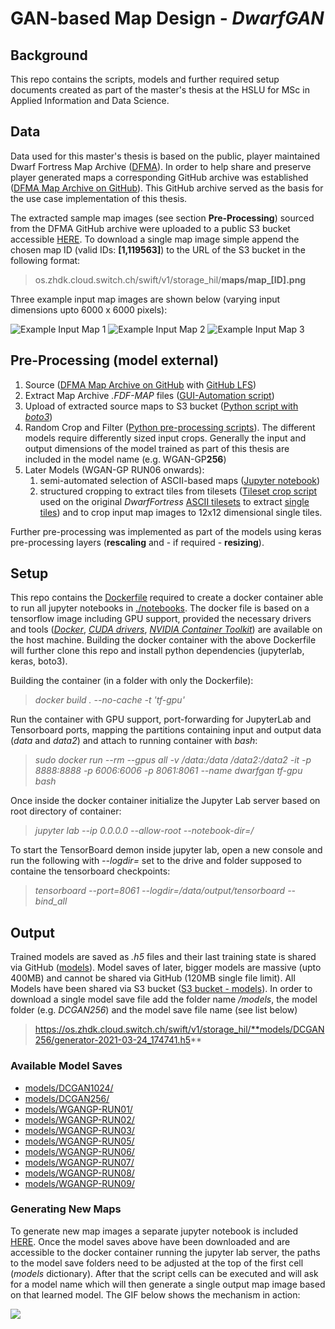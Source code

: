 # GAN-based Map Design - *DwarfGAN*


## Background
This repo contains the scripts, models and further required setup documents created as part of the master's thesis at the HSLU for MSc in Applied Information and Data Science.


## Data
Data used for this master's thesis is based on the public, player maintained Dwarf Fortress Map Archive ([DFMA](https://mkv25.net/dfma/)). In order to help share and preserve player generated maps a corresponding GitHub archive was established ([DFMA Map Archive on GitHub](https://github.com/df-map-archive/dfma-map-file-archive)). This GitHub archive served as the basis for the use case implementation of this thesis.

The extracted sample map images (see section **Pre-Processing**) sourced from the DFMA GitHub archive were uploaded to a public S3 bucket accessible [HERE](https://os.zhdk.cloud.switch.ch/swift/v1/storage_hil/). To download a single map image simple append the chosen map ID (valid IDs: **[1,119563]**) to the URL of the S3 bucket in the following format:

>    os.zhdk.cloud.switch.ch/swift/v1/storage_hil/**maps/map_[ID].png**

Three example input map images are shown below (varying input dimensions upto 6000 x 6000 pixels):

![Example Input Map 1](https://github.com/phi-0/masterthesis_gan_mapdesign/blob/master/data/input_samples/map_5.png)
![Example Input Map 2](https://github.com/phi-0/masterthesis_gan_mapdesign/blob/master/data/input_samples/map_358.png)
![Example Input Map 3](https://github.com/phi-0/masterthesis_gan_mapdesign/blob/master/data/input_samples/map_78.png)


## Pre-Processing (model external)
1. Source ([DFMA Map Archive on GitHub](https://github.com/df-map-archive/dfma-map-file-archive) with [GitHub LFS](https://git-lfs.github.com/))
1. Extract Map Archive *.FDF-MAP* files ([GUI-Automation script](https://github.com/phi-0/masterthesis_gan_mapdesign/blob/master/scripts/DF_map_conversion/auto_conversion.py))
1. Upload of extracted source maps to S3 bucket ([Python script with *boto3*](https://github.com/phi-0/masterthesis_gan_mapdesign/blob/master/scripts/Map_upload/upload_maps.py))
1. Random Crop and Filter ([Python pre-processing scripts](https://github.com/phi-0/masterthesis_gan_mapdesign/tree/master/scripts/image_preprocessing)). The different models require differently sized input crops. Generally the input and output dimensions of the model trained as part of this thesis are included in the model name (e.g. WGAN-GP**256**)
1. Later Models (WGAN-GP RUN06 onwards): 
    1. semi-automated selection of ASCII-based maps ([Jupyter notebook](https://github.com/phi-0/masterthesis_gan_mapdesign/blob/master/scripts/image_preprocessing/ASCII_subset.ipynb)) 
    1. structured cropping to extract tiles from tilesets ([Tileset crop script](https://github.com/phi-0/masterthesis_gan_mapdesign/blob/master/scripts/image_preprocessing/tileset_crop.py) used on the original *DwarfFortress* [ASCII tilesets](https://github.com/phi-0/masterthesis_gan_mapdesign/blob/master/data/tiles/standard_tileset.png) to extract [single tiles](https://github.com/phi-0/masterthesis_gan_mapdesign/tree/master/data/tiles/800x600)) and to crop input map images to 12x12 dimensional single tiles.

Further pre-processing was implemented as part of the models using keras pre-processing layers (**rescaling** and - if required - **resizing**).

## Setup

This repo contains the [Dockerfile](https://github.com/phi-0/masterthesis_gan_mapdesign/blob/master/Dockerfile) required to create a docker container able to run all jupyter notebooks in [./notebooks](https://github.com/phi-0/masterthesis_gan_mapdesign/tree/master/notebooks). The docker file is based on a tensorflow image including GPU support, provided the necessary drivers and tools ([*Docker*](https://docs.docker.com/engine/install/ubuntu/), [*CUDA drivers*](https://docs.nvidia.com/cuda/cuda-toolkit-release-notes/index.html#cuda-major-component-versions), [*NVIDIA Container Toolkit*](https://docs.nvidia.com/datacenter/cloud-native/container-toolkit/install-guide.html#docker)) are available on the host machine. Building the docker container with the above Dockerfile will further clone this repo and install python dependencies (jupyterlab, keras, boto3).

Building the container (in a folder with only the Dockerfile):

> *docker build . --no-cache -t 'tf-gpu'*

Run the container with GPU support, port-forwarding for JupyterLab and Tensorboard ports, mapping the partitions containing input and output data (*data* and *data2*) and attach to running container with *bash*:
> *sudo docker run --rm --gpus all -v /data:/data /data2:/data2 -it -p 8888:8888 -p 6006:6006 -p 8061:8061 --name dwarfgan tf-gpu bash*

Once inside the docker container initialize the Jupyter Lab server based on root directory of container:
> *jupyter lab --ip 0.0.0.0 --allow-root --notebook-dir=/*

To start the TensorBoard demon inside jupyter lab, open a new console and run the following with *--logdir=* set to the drive and folder supposed to containe the tensorboard checkpoints:
> *tensorboard --port=8061 --logdir=/data/output/tensorboard --bind_all*



## Output

Trained models are saved as *.h5* files and their last training state is shared via GitHub ([models](https://github.com/phi-0/masterthesis_gan_mapdesign/tree/master/models)). Model saves of later, bigger models are massive (upto 400MB) and cannot be shared via GitHub (120MB single file limit). All Models have been shared via S3 bucket ([S3 bucket - models](https://os.zhdk.cloud.switch.ch/swift/v1/storage_hil/)). In order to download a single model save file add the folder name */models*, the model folder (e.g. *DCGAN256*) and the model save file name (see list below)

>  https://os.zhdk.cloud.switch.ch/swift/v1/storage_hil/**models/DCGAN256/generator-2021-03-24_174741.h5**

### **Available Model Saves**

- [models/DCGAN1024/](https://os.zhdk.cloud.switch.ch/swift/v1/storage_hil/models/DCGAN1024/generator-2021-03-17_104329.h5)
- [models/DCGAN256/](https://os.zhdk.cloud.switch.ch/swift/v1/storage_hil/models/DCGAN256/generator-2021-03-24_174741.h5)
- [models/WGANGP-RUN01/](https://os.zhdk.cloud.switch.ch/swift/v1/storage_hil/models/WGANGP-RUN01/generator-2021-03-31_180243.h5)
- [models/WGANGP-RUN02/](https://os.zhdk.cloud.switch.ch/swift/v1/storage_hil/models/WGANGP-RUN02/generator-2021-04-04_025322.h5)
- [models/WGANGP-RUN03/](https://os.zhdk.cloud.switch.ch/swift/v1/storage_hil/models/WGANGP-RUN03/generator-2021-04-09_011627.h5)
- [models/WGANGP-RUN05/](https://os.zhdk.cloud.switch.ch/swift/v1/storage_hil/models/WGANGP-RUN05/generator-2021-04-17_090503.h5)
- [models/WGANGP-RUN06/](https://os.zhdk.cloud.switch.ch/swift/v1/storage_hil/models/WGANGP-RUN06/generator-2021-04-20_050013.h5)
- [models/WGANGP-RUN07/](https://os.zhdk.cloud.switch.ch/swift/v1/storage_hil/models/WGANGP-RUN07/generator-2021-04-22_230202.h5)
- [models/WGANGP-RUN08/](https://os.zhdk.cloud.switch.ch/swift/v1/storage_hil/models/WGANGP-RUN08/generator-2021-05-01_091206.h5)
- [models/WGANGP-RUN09/](https://os.zhdk.cloud.switch.ch/swift/v1/storage_hil/models/WGANGP-RUN09/generator-2021-05-09_145046.h5)

### **Generating New Maps**

To generate new map images a separate jupyter notebook is included [HERE](https://github.com/phi-0/masterthesis_gan_mapdesign/blob/master/notebooks/Generate_Map.ipynb). Once the model saves above have been downloaded and are accessible to the docker container running the jupyter lab server, the paths to the model save folders need to be adjusted at the top of the first cell (*models* dictionary). After that the script cells can be executed and will ask for a model name which will then generate a single output map image based on that learned model. The GIF below shows the mechanism in action:

![](https://github.com/phi-0/masterthesis_gan_mapdesign/blob/master/output/images/generate_map_animated.gif)